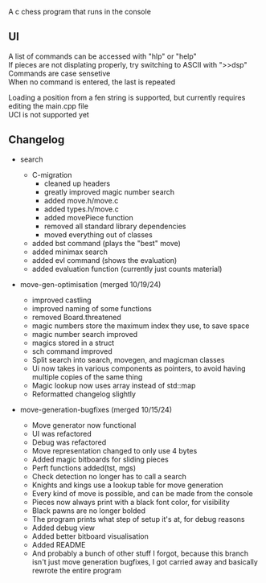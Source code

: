 A c chess program that runs in the console

## UI
A list of commands can be accessed with "hlp" or "help"\
If pieces are not displating properly, try switching to ASCII with ">>dsp"\
Commands are case sensetive\
When no command is entered, the last is repeated
  
Loading a position from a fen string is supported, but currently requires editing the main.cpp file\
UCI is not supported yet

## Changelog
- search
    - C-migration
        - cleaned up headers
        - greatly improved magic number search
        - added move.h/move.c
        - added types.h/move.c
        - added movePiece function
        - removed all standard library dependencies
        - moved everything out of classes
    - added bst command (plays the "best" move)
    - added minimax search
    - added evl command (shows the evaluation)
    - added evaluation function (currently just counts material)

- move-gen-optimisation (merged 10/19/24)
    - improved castling
    - improved naming of some functions
    - removed Board.threatened
    - magic numbers store the maximum index they use, to save space
    - magic number search improved
    - magics stored in a struct
    - sch command improved
    - Split search into search, movegen, and magicman classes
    - Ui now takes in various components as pointers, to avoid having multiple copies of the same thing
    - Magic lookup now uses array instead of std::map
    - Reformatted changelog slightly

- move-generation-bugfixes (merged 10/15/24)
    - Move generator now functional
    - UI was refactored
    - Debug was refactored
    - Move representation changed to only use 4 bytes
    - Added magic bitboards for sliding pieces
    - Perft functions added(tst, mgs)
    - Check detection no longer has to call a search
    - Knights and kings use a lookup table for move generation
    - Every kind of move is possible, and can be made from the console
    - Pieces now always print with a black font color, for visibility
    - Black pawns are no longer bolded
    - The program prints what step of setup it's at, for debug reasons
    - Added debug view
    - Added better bitboard visualisation
    - Added README
    - And probably a bunch of other stuff I forgot, because this branch isn't just move generation bugfixes, I got carried away and basically rewrote the entire program
